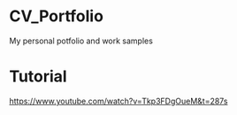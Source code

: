 # CV_Portfolio
 My personal potfolio and work samples


# Tutorial
https://www.youtube.com/watch?v=Tkp3FDgOueM&t=287s
